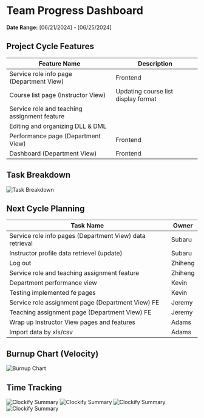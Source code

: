 # Team Progress Dashboard

**Date Range:** [06/21/2024] - [06/25/2024]

## Project Cycle Features

| Feature Name        | Description                                   |
| -------------------- | --------------------------------------------- |
| Service role info page  (Department View)      |    Frontend                                 | 
| Course list page  (Instructor View)      |    Updating course list display format                                 | 
| Service role and teaching assignment feature       |     |                                             |
| Editing and organizing DLL & DML        |                                               |
| Performance page (Department View)     |    Frontend                                 | 
| Dashboard (Department View)      |    Frontend                                 | 


## Task Breakdown

![Task Breakdown](https://github.com/UBCO-COSC499-Summer-2024/team-6-capstone-team_6ix/blob/dashboard/docs/weekly%20logs/Dashboards/task%20breakdown/COSC499_taskbreakdown_W7C1.png)

## Next Cycle Planning

| Task Name             | Owner         | 
| ----------------------- | -------------- | 
| Service role info pages (Department View) data retrieval     | Subaru |
| Instructor profile data retrievel (update)     | Subaru |
| Log out       | Zhiheng |
| Service role and teaching assignment feature       | Zhiheng |
| Department performance view       | Kevin |
| Testing implemented fe pages       | Kevin |
| Service role assignment page (Department View) FE     | Jeremy | 
| Teaching assignment page (Department View) FE     | Jeremy | 
| Wrap up Instructor View pages and features        | Adams | 
| Import data by xls/csv        | Adams | 

## Burnup Chart (Velocity)

![Burnup Chart](https://github.com/UBCO-COSC499-Summer-2024/team-6-capstone-team_6ix/blob/dashboard/docs/weekly%20logs/Dashboards/burn%20up%20charts/burnup_June_26.png)

## Time Tracking

![Clockify Summary](https://github.com/UBCO-COSC499-Summer-2024/team-6-capstone-team_6ix/blob/dashboard/docs/weekly%20logs/Dashboards/Clockify%20images/Clockify_June_26_1.png)
![Clockify Summary](https://github.com/UBCO-COSC499-Summer-2024/team-6-capstone-team_6ix/blob/dashboard/docs/weekly%20logs/Dashboards/Clockify%20images/Clockify_June_26_2.png)
![Clockify Summary](https://github.com/UBCO-COSC499-Summer-2024/team-6-capstone-team_6ix/blob/dashboard/docs/weekly%20logs/Dashboards/Clockify%20images/Clockify_June_26_3.png)
![Clockify Summary](https://github.com/UBCO-COSC499-Summer-2024/team-6-capstone-team_6ix/blob/dashboard/docs/weekly%20logs/Dashboards/Clockify%20images/Clockify_June_26_4.png)

